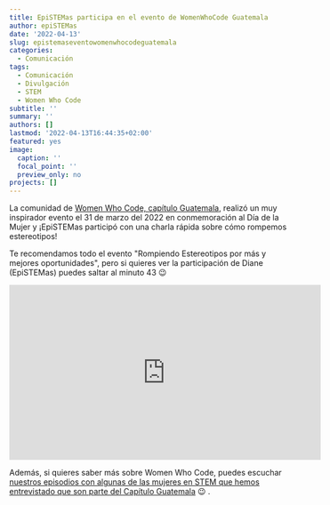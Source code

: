 ```yaml
---
title: EpiSTEMas participa en el evento de WomenWhoCode Guatemala
author: epiSTEMas
date: '2022-04-13'
slug: epistemaseventowomenwhocodeguatemala
categories:
  - Comunicación
tags:
  - Comunicación
  - Divulgación
  - STEM
  - Women Who Code
subtitle: ''
summary: ''
authors: []
lastmod: '2022-04-13T16:44:35+02:00'
featured: yes
image:
  caption: ''
  focal_point: ''
  preview_only: no
projects: []
---
```


La comunidad de [Women Who Code, capítulo Guatemala](https://www.womenwhocode.com/guatemala), realizó un muy inspirador evento el 31 de marzo del 2022 en conmemoración al Día de la Mujer y ¡EpiSTEMas participó con una charla rápida sobre cómo rompemos estereotipos! 

Te recomendamos todo el evento "Rompiendo Estereotipos por más y mejores oportunidades", pero si quieres ver la participación de Diane (EpiSTEMas) puedes saltar al minuto 43 :wink:

<iframe width="560" height="315" src="https://www.youtube.com/embed/p5m9D_FnUlQ?start=2654" title="YouTube video player" frameborder="0" allow="accelerometer; autoplay; clipboard-write; encrypted-media; gyroscope; picture-in-picture" allowfullscreen></iframe>


Además, si quieres saber más sobre Women Who Code, puedes escuchar [nuestros episodios con algunas de las mujeres en STEM que hemos entrevistado que son parte del Capítulo Guatemala](https://www.epistemas.com/tag/women-who-code/) :wink: . 